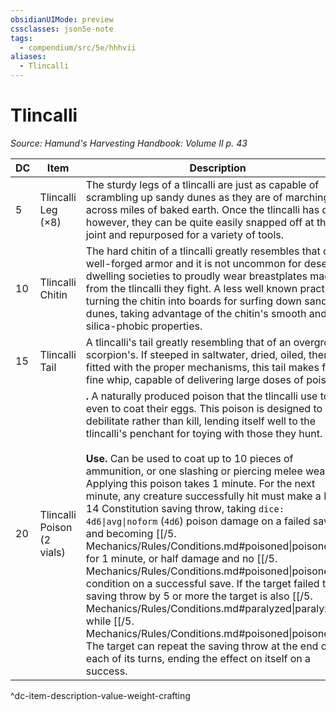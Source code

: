 ```yaml
---
obsidianUIMode: preview
cssclasses: json5e-note
tags:
  - compendium/src/5e/hhhvii
aliases:
  - Tlincalli
---
```

# Tlincalli
*Source: Hamund's Harvesting Handbook: Volume II p. 43* 

| DC | Item | Description | Value | Weight | Crafting |
|----|------|-------------|-------|--------|----------|
| 5 | Tlincalli Leg (×8) | The sturdy legs of a tlincalli are just as capable of scrambling up sandy dunes as they are of marching across miles of baked earth. Once the tlincalli has died however, they can be quite easily snapped off at the joint and repurposed for a variety of tools. | 1 gp | 25 lb | — |
| 10 | Tlincalli Chitin | The hard chitin of a tlincalli greatly resembles that of well-forged armor and it is not uncommon for desert-dwelling societies to proudly wear breastplates made from the tlincalli they fight. A less well known practice is turning the chitin into boards for surfing down sand dunes, taking advantage of the chitin's smooth and silica-phobic properties. | 11 gp | 40 lb | +1 Heavy Armor |
| 15 | Tlincalli Tail | A tlincalli's tail greatly resembling that of an overgrown scorpion's. If steeped in saltwater, dried, oiled, then fitted with the proper mechanisms, this tail makes for a fine whip, capable of delivering large doses of poison. | 25 gp | 15 lb | [[5. Mechanics/Items/Stinger Whip.md\|Stinger Whip]] |
| 20 | Tlincalli Poison (2 vials) | **.** A naturally produced poison that the tlincalli use to even to coat their eggs. This poison is designed to debilitate rather than kill, lending itself well to the tlincalli's penchant for toying with those they hunt.<br /><br />**Use.** Can be used to coat up to 10 pieces of ammunition, or one slashing or piercing melee weapon. Applying this poison takes 1 minute. For the next minute, any creature successfully hit must make a DC 14 Constitution saving throw, taking `dice: 4d6\|avg\|noform` (`4d6`) poison damage on a failed save and becoming [[/5. Mechanics/Rules/Conditions.md#poisoned\|poisoned]] for 1 minute, or half damage and no [[/5. Mechanics/Rules/Conditions.md#poisoned\|poisoned]] condition on a successful save. If the target failed their saving throw by 5 or more the target is also [[/5. Mechanics/Rules/Conditions.md#paralyzed\|paralyzed]] while [[/5. Mechanics/Rules/Conditions.md#poisoned\|poisoned]]. The target can repeat the saving throw at the end of each of its turns, ending the effect on itself on a success. | 37 gp | 1 lb | — |
^dc-item-description-value-weight-crafting
